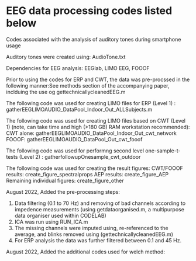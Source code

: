 # EEG data processing codes listed below 
Codes associated with the analysis of auditory tones during smartphone usage


Auditory tones were created using: AudioTone.txt

Dependencies for EEG analysis: EEGlab, LIMO EEG, FOOOF

Prior to using the codes for ERP and CWT, the data was pre-procssed in the following manner:See methods section of the accompanying paper, inclduing the use og gettechnicallycleanedEEG.m

The following code was used for creating LIMO files for ERP (Level 1) : gatherEEGLIMOAUDIO_DataPool_Indoor_Out_ALLSubjects.m


The following code was used for creating LIMO files based on CWT (Level 1) (note, can take time and high (>180 GB) RAM workstation recommended): 
CWT alone:  gatherEEGLIMOAUDIO_DataPool_Indoor_Out_cwt_network
FOOOF:  gatherEEGLIMOAUDIO_DataPool_Out_cwt_fooof


The following code was used for performng second level one-sample-t-tests (Level 2)  : gatherfollowupOnesample_cwt_outdoor

The following code was used for creating the result figures:
CWT/FOOOF results: create_figure_spectralprops
AEP results: create_figure_AEP
Remaining individual figures: create_figure_other


August 2022, Added the pre-processing steps: 

1. Data filtering (0.1 to 70 Hz) and removing of bad channels according to impedence measurements (using getdataorganised.m, a multipurpose data organiser used within CODELAB)
2. ICA was run using RUN_ICA.m
3. The missing channels were imputed using, re-referenced to the average, and blinks removed using (gettechnicallycleanedEEG.m)
4. For ERP analysis the data was further filtered between 0.1 and 45 Hz.




August 2022, Added the additional codes used for welch method: 
